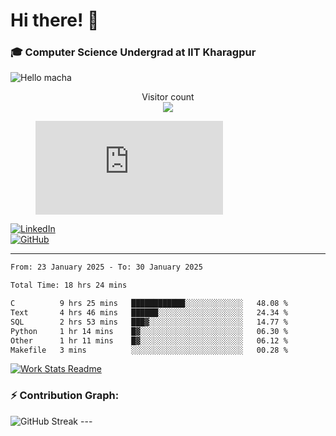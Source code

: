 # Hi there! 👋

### 🎓 Computer Science Undergrad at IIT Kharagpur

<img src="https://raw.githubusercontent.com/sagar-viradiya/sagar-viradiya/master/resources/banner.png" alt="Hello macha">

<p align="center"> 
  Visitor count<br>
  <img src="https://profile-counter.glitch.me/sesiii/count.svg" />
</p>

<figure><embed src="https://wakatime.com/share/@81d5e6c4-c575-43e6-9a9e-85ed25517f53/42cf003a-18dd-42ef-bded-df01146821f2.svg"></embed></figure>

[![LinkedIn](https://img.shields.io/badge/LinkedIn-0077B5?style=for-the-badge&logo=linkedin&logoColor=white)](https://www.linkedin.com/in/sesidadi)  
[![GitHub](https://img.shields.io/badge/GitHub-181717?style=for-the-badge&logo=github&logoColor=white)](https://github.com/sesiii)

---
<!--START_SECTION:waka-->

```txt
From: 23 January 2025 - To: 30 January 2025

Total Time: 18 hrs 24 mins

C          9 hrs 25 mins   ████████████░░░░░░░░░░░░░   48.08 %
Text       4 hrs 46 mins   ██████░░░░░░░░░░░░░░░░░░░   24.34 %
SQL        2 hrs 53 mins   ███▓░░░░░░░░░░░░░░░░░░░░░   14.77 %
Python     1 hr 14 mins    █▓░░░░░░░░░░░░░░░░░░░░░░░   06.30 %
Other      1 hr 11 mins    █▓░░░░░░░░░░░░░░░░░░░░░░░   06.12 %
Makefile   3 mins          ░░░░░░░░░░░░░░░░░░░░░░░░░   00.28 %
```

<!--END_SECTION:waka-->


[![Work Stats Readme](https://github.com/sesiii/sesiii/actions/workflows/main.yml/badge.svg)](https://github.com/sesiii/sesiii/actions/workflows/main.yml)

### ⚡ Contribution Graph:

<img src="https://streak-stats.demolab.com/?user=sesiii&theme=radical" alt="GitHub Streak" />
---

